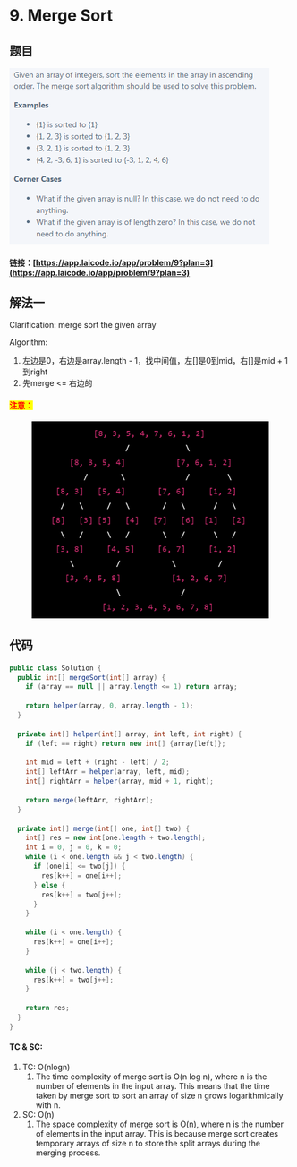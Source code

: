 # 9. Merge Sort

## 题目

![](<../../.gitbook/assets/image (89) (1).png>)

#### 链接：[https://app.laicode.io/app/problem/9?plan=3](https://app.laicode.io/app/problem/9?plan=3)

## 解法一

Clarification: merge sort the given array

Algorithm:&#x20;

1. 左边是0，右边是array.length - 1，找中间值，左\[]是0到mid，右\[]是mid + 1到right
2. 先merge <= 右边的

#### <mark style="color:red;">注意：</mark>

<figure><img src="../../.gitbook/assets/image (3) (2) (1) (1).png" alt=""><figcaption></figcaption></figure>

## 代码

```java
public class Solution {
  public int[] mergeSort(int[] array) {
    if (array == null || array.length <= 1) return array;

    return helper(array, 0, array.length - 1);
  }

  private int[] helper(int[] array, int left, int right) {
    if (left == right) return new int[] {array[left]};

    int mid = left + (right - left) / 2;
    int[] leftArr = helper(array, left, mid);
    int[] rightArr = helper(array, mid + 1, right);

    return merge(leftArr, rightArr);
  }

  private int[] merge(int[] one, int[] two) {
    int[] res = new int[one.length + two.length];
    int i = 0, j = 0, k = 0;
    while (i < one.length && j < two.length) {
      if (one[i] <= two[j]) {
        res[k++] = one[i++];
      } else {
        res[k++] = two[j++];
      }
    }

    while (i < one.length) {
      res[k++] = one[i++];
    }

    while (j < two.length) {
      res[k++] = two[j++];
    }

    return res;
  }
}
```

#### TC & SC:&#x20;

1. TC: O(nlogn)
   1. The time complexity of merge sort is O(n log n), where n is the number of elements in the input array. This means that the time taken by merge sort to sort an array of size n grows logarithmically with n.
2. SC: O(n)
   1. The space complexity of merge sort is O(n), where n is the number of elements in the input array. This is because merge sort creates temporary arrays of size n to store the split arrays during the merging process.
